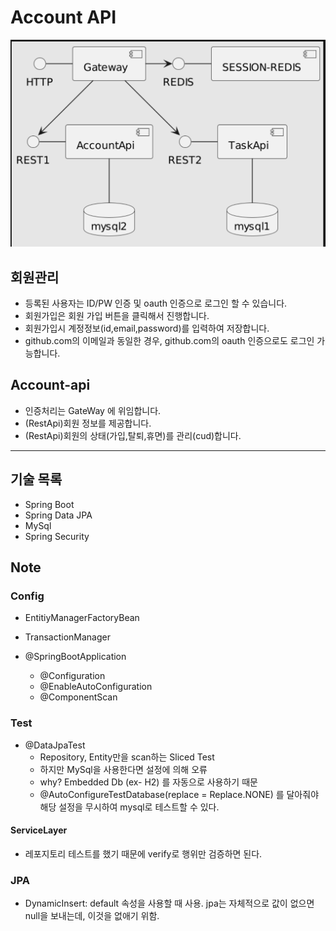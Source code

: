 # Account API

![](./img/1.png)

## 회원관리
- 등록된 사용자는 ID/PW 인증 및 oauth 인증으로 로그인 할 수 있습니다.
- 회원가입은 회원 가입 버튼을 클릭해서 진행합니다.
- 회원가입시 계정정보(id,email,password)를 입력하여 저장합니다.
- github.com의 이메일과 동일한 경우, github.com의 oauth 인증으로도 로그인 가능합니다.

## Account-api

- 인증처리는 GateWay 에 위임합니다.
- (RestApi)회원 정보를 제공합니다.
- (RestApi)회원의 상태(가입,탈퇴,휴면)를 관리(cud)합니다.

---

## 기술 목록

- Spring Boot
- Spring Data JPA
- MySql
- Spring Security


## Note

### Config

- EntitiyManagerFactoryBean
- TransactionManager

- @SpringBootApplication
  - @Configuration
  - @EnableAutoConfiguration
  - @ComponentScan


### Test

- @DataJpaTest
  - Repository, Entity만을 scan하는 Sliced Test
  - 하지만 MySql을 사용한다면 설정에 의해 오류
  - why? Embedded Db (ex- H2) 를 자동으로 사용하기 때문
  - @AutoConfigureTestDatabase(replace = Replace.NONE) 를 달아줘야 해당 설정을 무시하여 mysql로 테스트할 수 있다.

#### ServiceLayer

- 레포지토리 테스트를 했기 때문에 verify로 행위만 검증하면 된다.

### JPA

- DynamicInsert: default 속성을 사용할 때 사용. jpa는 자체적으로 값이 없으면 null을 보내는데, 이것을 없애기 위함.